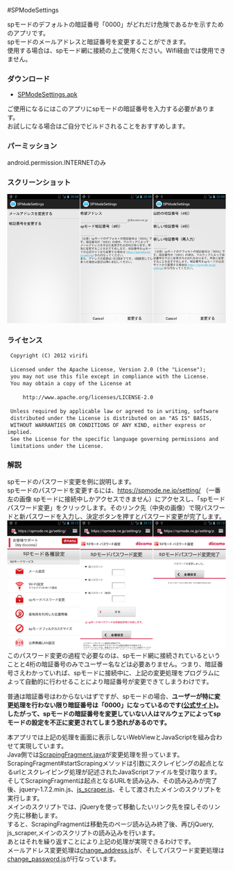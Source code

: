 #SPModeSettings

spモードのデフォルトの暗証番号「0000」がどれだけ危険であるかを示すためのアプリです。  
spモードのメールアドレスと暗証番号を変更することができます。  
使用する場合は、spモード網に接続の上ご使用ください。Wifi経由では使用できません。 

### ダウンロード

* [SPModeSettings.apk](https://github.com/downloads/virifi/SPModeSettings/SPModeSettings.apk)  

ご使用になるにはこのアプリにspモードの暗証番号を入力する必要があります。  
お試しになる場合はご自分でビルドされることをおすすめします。 

### パーミッション

android.permission.INTERNETのみ 

### スクリーンショット

![スクリーンショット](https://github.com/virifi/SPModeSettings/raw/master/readme_imgs/spmodesettings1.png)

### ライセンス

```
 Copyright (C) 2012 virifi 

 Licensed under the Apache License, Version 2.0 (the "License"); 
 you may not use this file except in compliance with the License. 
 You may obtain a copy of the License at
 
     http://www.apache.org/licenses/LICENSE-2.0

 Unless required by applicable law or agreed to in writing, software 
 distributed under the License is distributed on an "AS IS" BASIS, 
 WITHOUT WARRANTIES OR CONDITIONS OF ANY KIND, either express or implied. 
 See the License for the specific language governing permissions and 
 limitations under the License. 
 ```

### 解説

spモードのパスワード変更を例に説明します。  
spモードのパスワードを変更するには、https://spmode.ne.jp/setting/ （一番左の画像 spモードに接続中しかアクセスできません）にアクセスし、「spモードパスワード変更」をクリックします。そのリンク先（中央の画像）で現パスワードと新パスワードを入力し、決定ボタンを押すとパスワード変更が完了します。  
![公式サイト設定画面](https://github.com/virifi/SPModeSettings/raw/master/readme_imgs/spmodesettings2.png)  
このパスワード変更の過程で必要なのは、spモード網に接続されているということと4桁の暗証番号のみでユーザー名などは必要ありません。つまり、暗証番号さえわかっていれば、spモードに接続中に、上記の変更処理をプログラムによって自動的に行わせることにより暗証番号が変更できてしまうわけです。

普通は暗証番号はわからないはずですが、spモードの場合、**ユーザーが特に変更処理を行わない限り暗証番号は「0000」になっているのです([公式サイト](http://www.nttdocomo.co.jp/support/trouble/password/spmode/))。したがって、spモードの暗証番号を変更していない人はマルウェアによってspモードの設定を不正に変更されてしまう恐れがあるのです。** 

本アプリでは上記の処理を画面に表示しないWebViewとJavaScriptを組み合わせて実現しています。  
Java側では[ScrapingFragment.java](https://github.com/virifi/SPModeSettings/blob/master/src/net/virifi/android/spmodesettings/ScrapingFragment.java)が変更処理を担っています。  
ScrapingFragment#startScrapingメソッドは引数にスクレイピングの起点となるurlとスクレイピング処理が記述されたJavaScriptファイルを受け取ります。そしてScrapingFragmentは起点となるURLを読み込み、その読み込みが完了後、jquery-1.7.2.min.js、[js_scraper.js](https://github.com/virifi/SPModeSettings/blob/master/assets/js_scraper.js)、そして渡されたメインのスクリプトを実行します。  
メインのスクリプトでは、jQueryを使って移動したいリンク先を探しそのリンク先に移動します。  
すると、ScrapingFragmentは移動先のページ読み込み終了後、再びjQuery, js_scraper,メインのスクリプトの読み込みを行います。  
あとはそれを繰り返すことにより上記の処理が実現できるわけです。  
メールアドレス変更処理は[change_address.js](https://github.com/virifi/SPModeSettings/blob/master/assets/change_address.js)が、そしてパスワード変更処理は[change_password.js](https://github.com/virifi/SPModeSettings/blob/master/assets/change_password.js)が行なっています。 
